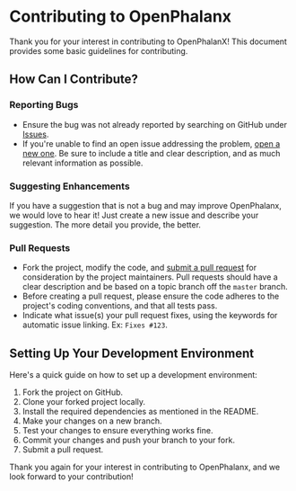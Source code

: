 # Contributing to OpenPhalanx

Thank you for your interest in contributing to OpenPhalanX! This document provides some basic guidelines for contributing.

## How Can I Contribute?

### Reporting Bugs

- Ensure the bug was not already reported by searching on GitHub under [Issues](https://github.com/mwhatter/OpenPhalanx/issues).
- If you're unable to find an open issue addressing the problem, [open a new one](https://github.com/mwhatter/OpenPhalanx/issues/new). Be sure to include a title and clear description, and as much relevant information as possible.

### Suggesting Enhancements

If you have a suggestion that is not a bug and may improve OpenPhalanx, we would love to hear it! Just create a new issue and describe your suggestion. The more detail you provide, the better.

### Pull Requests

- Fork the project, modify the code, and [submit a pull request](https://github.com/mwhatter/OpenPhalanx/compare) for consideration by the project maintainers. Pull requests should have a clear description and be based on a topic branch off the `master` branch.
- Before creating a pull request, please ensure the code adheres to the project's coding conventions, and that all tests pass.
- Indicate what issue(s) your pull request fixes, using the keywords for automatic issue linking. Ex: `Fixes #123`.

## Setting Up Your Development Environment

Here's a quick guide on how to set up a development environment:

1. Fork the project on GitHub.
2. Clone your forked project locally.
3. Install the required dependencies as mentioned in the README.
4. Make your changes on a new branch.
5. Test your changes to ensure everything works fine.
6. Commit your changes and push your branch to your fork.
7. Submit a pull request.

Thank you again for your interest in contributing to OpenPhalanx, and we look forward to your contribution!
